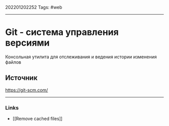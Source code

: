 202201202252
Tags: #web

--- 
# Git - система управления версиями
Консольная утилита для отслеживания и ведения истории изменения файлов 

## Источник
https://git-scm.com/

--- 
### Links
- [[Remove cached files]]